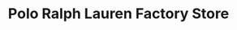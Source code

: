 ---
title: "Polo Ralph Lauren Factory Store"
url: /park-city/polo-ralph-lauren-factory-store/
shop: Kleidung
---